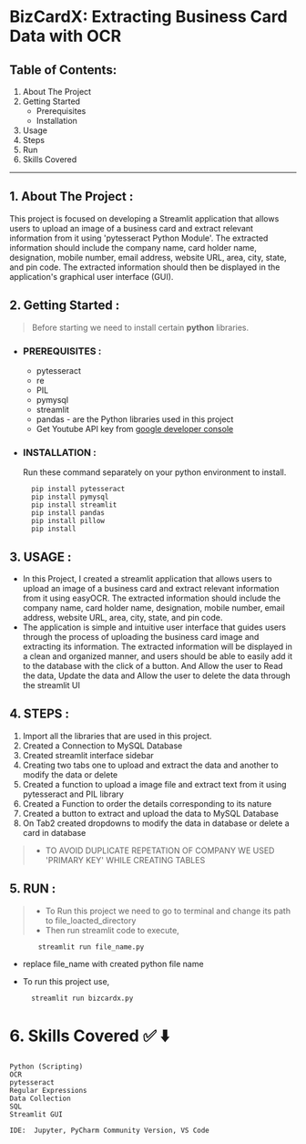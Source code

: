 # BizCardX: Extracting Business Card Data with OCR

## Table of Contents:
1. About The Project
2. Getting Started
   - Prerequisites
   - Installation
3. Usage
4. Steps
5. Run
6. Skills Covered
------------------

## 1. About The Project :

   This project is focused on developing a Streamlit application that allows users to
upload an image of a business card and extract relevant information from it using
'pytesseract Python Module'. The extracted information should include the company name, card holder
name, designation, mobile number, email address, website URL, area, city, state,
and pin code. The extracted information should then be displayed in the application's
graphical user interface (GUI).

## 2. Getting Started :

> Before starting we need to install certain **python** libraries.
-  ### PREREQUISITES :
   + pytesseract
   + re
   + PIL
   + pymysql
   + streamlit
   + pandas - are the Python libraries used in this project
   * Get Youtube API key from [google developer console](https://developers.google.com/youtube/v3/getting-started)
- ### INSTALLATION :
  Run these command separately on your python environment to install.
  
        pip install pytesseract
        pip install pymysql
        pip install streamlit
        pip install pandas
        pip install pillow
        pip install 
   
## 3. USAGE :
   - In this Project, I created a streamlit application that allows users to
upload an image of a business card and extract relevant information from it using
easyOCR. The extracted information should include the company name, card holder
name, designation, mobile number, email address, website URL, area, city, state,
and pin code.
   - The application is simple and intuitive user interface that guides users
through the process of uploading the business card image and extracting its information.
The extracted information will be displayed in a clean and organized manner, and users
should be able to easily add it to the database with the click of a button. And Allow the
user to Read the data, Update the data and Allow the user to delete the data through the
streamlit UI
   

## 4. STEPS :
   1. Import all the libraries that are used in this project.
   2. Created a Connection to MySQL Database
   3. Created streamlit interface sidebar
   4. Creating two tabs one to upload and extract the data and another to modify the data or delete
   5. Created a function to upload a image file and extract text from it using pytesseract and PIL library
   6. Created a Function to order the details corresponding to its nature
   7. Created a button to extract and upload the data to MySQL Database
   8. On Tab2 created dropdowns to modify the data in database or delete a card in database

   > - TO AVOID DUPLICATE REPETATION OF COMPANY WE USED 'PRIMARY KEY' WHILE CREATING TABLES

## 5. RUN :
   > - To Run this project we need to go to terminal and change its path to file_loacted_directory
   > - Then run streamlit code to execute,

           streamlit run file_name.py
   - replace file_name with created python file name
   - To run this project use,

           streamlit run bizcardx.py 
# 6. Skills Covered ✅ ⬇️

    Python (Scripting)
    OCR
    pytesseract
    Regular Expressions
    Data Collection
    SQL
    Streamlit GUI
    
    IDE:  Jupyter, PyCharm Community Version, VS Code

